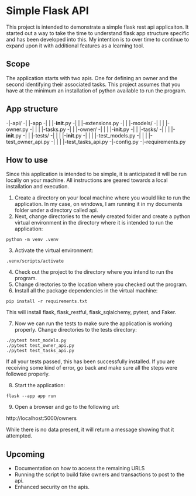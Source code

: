 # Simple Flask API

This project is intended to demonstrate a simple flask rest api applicaiton. It started out a way to take the time to understand flask app structure specific and has been developed into this.  My intention is to over time to continue to expand upon it with additional features as a learning tool.

## Scope

The application starts with two apis.  One for defining an owner and the second identifying their associated tasks. This project assumes that you have at the minimum an installation of python available to run the program.

## App structure

-|-api/
-|	|-app
-|	|	|-__init__.py
-|	|	|-extensions.py
-|	|	|-models/
-|	|	|	|-owner.py
-|	|	|	|-tasks.py
-|	|	|-owner/
-|	|	|	|-__init__.py
-|	|	|-tasks/
-|	|	|	|-__init__.py
-|	|	|-tests/
-|	|	|	|-__init__.py
-|	|	|	|-test_models.py
-|	|	|	|-test_owner_api.py
-|	|	|	|-test_tasks_api.py
-|-config.py
-|-requirements.py

## How to use

Since this application is intended to be simple, it is anticipated it will be run locally on your machine.  All instructions are geared towards a local installation and execution.

1. Create a directory on your local machine where you would like to run the application.  In my case, on windows, I am running it in my documents folder under a directory called api.
2. Next, change directories to the newly created folder and create a python virtual environment in the directory where it is intended to run the application:

```python -m venv .venv```

3. Activate the virtual environment:

```.venv/scripts/activate```

4. Check out the project to the directory where you intend to run the program.
5. Change directories to the location where you checked out the program.
6. Install all the package dependencies in the virtual machine:

```pip install -r requirements.txt```

This will install flask, flask_restful, flask_sqlalchemy, pytest, and Faker.

7. Now we can run the tests to make sure the application is working properly. Change directories to the tests directory:

```cd app/tests
./pytest test_models.py
./pytest test_owner_api.py
./pytest test_tasks_api.py
```

If all your tests passed, this has been successfully installed.  If you are receiving some kind of error, go back and make sure all the steps were followed properly. 

8. Start the application:

```flask --app app run```

9. Open a browser and go to the following url:

http://localhost:5000/owners  

While there is no data present, it will return a message showing that it attempted.

## Upcoming

* Documentation on how to access the remaining URLS
* Running the script to build fake owners and transactions to post to the api.
* Enhanced security on the apis.


